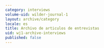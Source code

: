 ```yaml
---
category: interviews
volume-uid: wilder-journal-1
layout: archive/category
locale: es
title: Archivo de articulos de entrevistas
uid: wj1-archive-interviews
published: false
---
```

